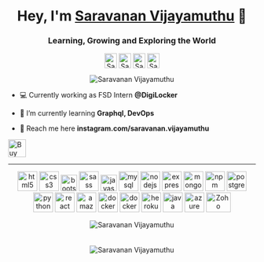 <h1 align="center">Hey, I'm <a href ="https://saravananvijayamuthu.herokuapp.com/">Saravanan Vijayamuthu</a> 👋</h1>
<h3 align="center">Learning, Growing and Exploring the World</h3>
<p align="center">  
<a href="https://saravananvijayamuthu.herokuapp.com/" target="_blank"><img align="center" src="https://cdn.jsdelivr.net/npm/simple-icons@3.0.1/icons/google.svg" alt="Saravanan Vijayamuthu" height="30" width="25" /></a>
<a href="https://www.instagram.com/saravanan.vijayamuthu" target="_blank"><img align="center" src="https://cdn.jsdelivr.net/npm/simple-icons@3.0.1/icons/instagram.svg" alt="Saravanan Vijayamuthu" height="30" width="25" /></a>
<a href="https://www.linkedin.com/in/saravanan-vm/" target="_blank"><img align="center" src="https://cdn.jsdelivr.net/npm/simple-icons@3.0.1/icons/linkedin.svg" alt="Saravanan Vijayamuthu" height="30" width="25" /></a>
<a href="https://medium.com/@saravananvijayamuthu" target="_blank"><img align="center" src="https://cdn.jsdelivr.net/npm/simple-icons@3.0.1/icons/medium.svg" alt="Saravanan Vijayamuthu" height="30" width="25" /></a>  
</p>
<p align="center">  <img src="https://komarev.com/ghpvc/?username=SaravananVijayamuthu" alt="Saravanan Vijayamuthu"/></p>

- 💻 Currently working as FSD Intern **@DigiLocker**

- 🎯 I’m currently learning **Graphql, DevOps**

- 💌 Reach me here **instagram.com/saravanan.vijayamuthu**

<a href='https://ko-fi.com/C0C12CBIQ' target='_blank'><img height='36' style='border:0px;height:36px;' src='https://cdn.ko-fi.com/cdn/kofi3.png?v=2' border='0' alt='Buy Me a Coffee at ko-fi.com' /></a>


<hr><p align="center">
<img src="https://devicons.github.io/devicon/devicon.git/icons/html5/html5-original-wordmark.svg" alt="html5" width="40" height="40"/>
<img src="https://devicons.github.io/devicon/devicon.git/icons/css3/css3-original-wordmark.svg" alt="css3" width="40" height="40"/>  
<img src="https://devicons.github.io/devicon/devicon.git/icons/bootstrap/bootstrap-plain.svg" alt="bootstrap" width="33" height="33"/>
<img src="https://devicons.github.io/devicon/devicon.git/icons/sass/sass-original.svg" alt="sass" width="40" height="40"/> 
<img src="https://devicons.github.io/devicon/devicon.git/icons/javascript/javascript-original.svg" alt="javascript" width="33" height="33"/>
<img src="https://devicons.github.io/devicon/devicon.git/icons/mysql/mysql-original-wordmark.svg" alt="mysql" width="40" height="40"/>
<img src="https://devicons.github.io/devicon/devicon.git/icons/nodejs/nodejs-original.svg" alt="nodejs" width="40" height="40"/> 
<img src="https://devicons.github.io/devicon/devicon.git/icons/express/express-original.svg" alt="expressjs" width="40" height="40"/>
<img src="https://devicons.github.io/devicon/devicon.git/icons/mongodb/mongodb-original.svg" alt="mongodb" width="40" height="40"/>
<img src="https://devicons.github.io/devicon/devicon.git/icons/npm/npm-original-wordmark.svg" alt="npm" width="40" height="40"/>
<img src="https://devicons.github.io/devicon/devicon.git/icons/postgresql/postgresql-original.svg" alt="postgresql" width="40" height="40"/>
<img src="https://devicons.github.io/devicon/devicon.git/icons/python/python-original.svg" alt="python" width="40" height="40"/>
<img src="https://devicons.github.io/devicon/devicon.git/icons/react/react-original.svg" alt="react" width="40" height="40"/>
<img src="https://devicons.github.io/devicon/devicon.git/icons/amazonwebservices/amazonwebservices-original.svg" alt="amazonwebservices" width="40" height="40"/>
<img src="https://devicons.github.io/devicon/devicon.git/icons/docker/docker-original.svg" alt="docker" width="40" height="40"/>
<img src="https://devicons.github.io/devicon/devicon.git/icons/git/git-original.svg" alt="docker" width="40" height="40"/>
<img src="https://devicons.github.io/devicon/devicon.git/icons/heroku/heroku-original.svg" alt="heroku" width="40" height="40"/>
<img src="https://devicons.github.io/devicon/devicon.git/icons/java/java-original.svg" alt="java" width="40" height="40"/>
<img src="https://www.vectorlogo.zone/logos/microsoft_azure/microsoft_azure-icon.svg" alt="azure" width="40" height="40"/>
<img src="https://images.g2crowd.com/uploads/product/image/social_landscape/social_landscape_2c52befe936478c77a89de8a141d07e7/zoho-creator.png" alt="Zoho Creator" width="50" height="40"/>
</p>
<p align="center">
<img align="center" src="https://github-readme-stats.vercel.app/api/top-langs/?username=SaravananVijayamuthu&layout=compact&hide=html&theme=monokai" alt="Saravanan Vijayamuthu" /> <br><br><br>
<img align="center" src="https://github-readme-stats.vercel.app/api?username=SaravananVijayamuthu&show_icons=true&theme=tokyonight&count_private=true&include_all_commits=true" alt="Saravanan Vijayamuthu" />
</p>
